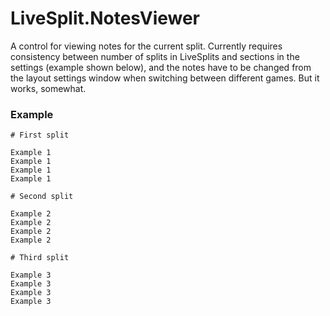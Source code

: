 # LiveSplit.NotesViewer

A control for viewing notes for the current split.
Currently requires consistency between number of splits in LiveSplits and sections in the settings (example shown below), and the notes have to be changed from the layout settings window when switching between different games. But it works, somewhat.

### Example

```
# First split

Example 1
Example 1
Example 1
Example 1

# Second split

Example 2
Example 2
Example 2
Example 2

# Third split

Example 3
Example 3
Example 3
Example 3
```
